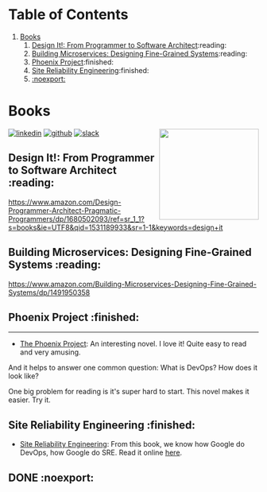 
# Table of Contents

1.  [Books](#orga9399ea)
    1.  [Design It!: From Programmer to Software Architect](#org94cbea1):reading:
    2.  [Building Microservices: Designing Fine-Grained Systems](#org1e6527e):reading:
    3.  [Phoenix Project](#org93925ea):finished:
    4.  [Site Reliability Engineering](#orgde74a0d):finished:
    5.  [:noexport:](#org5af61e0)



<a id="orga9399ea"></a>

# Books

<div class="HTML">
<a href="<https://www.linkedin.com/in/dennyzhang001>"><img src="https://www.dennyzhang.com/wp-content/uploads/sns/linkedin.png" alt="linkedin" /></a>
<a href="<https://github.com/DennyZhang>"><img src="https://www.dennyzhang.com/wp-content/uploads/sns/github.png" alt="github" /></a>
<a href="<https://www.dennyzhang.com/slack>" target="\_blank" rel="nofollow"><img src="http://slack.dennyzhang.com/badge.svg" alt="slack"/></a>
<a href="<https://github.com/DennyZhang?tab=followers>"><img align="right" width="200" height="183" src="https://www.dennyzhang.com/wp-content/uploads/denny/watermark/github.png" /></a>

</div>


<a id="org94cbea1"></a>

## Design It!: From Programmer to Software Architect     :reading:

<https://www.amazon.com/Design-Programmer-Architect-Pragmatic-Programmers/dp/1680502093/ref=sr_1_1?s=books&ie=UTF8&qid=1531189933&sr=1-1&keywords=design+it>


<a id="org1e6527e"></a>

## Building Microservices: Designing Fine-Grained Systems     :reading:

<https://www.amazon.com/Building-Microservices-Designing-Fine-Grained-Systems/dp/1491950358>


<a id="org93925ea"></a>

## Phoenix Project     :finished:

---

-   [The Phoenix Project](https://www.amazon.com/Phoenix-Project-DevOps-Helping-Business/dp/0988262509/ref=as_sl_pc_qf_sp_asin_til?tag=dennyzhang-20&linkCode=w00&linkId=71878608a6bfd8fe98ca2cc56a10031a&creativeASIN=0988262509): An interesting novel. I love it! Quite easy to read and very amusing.

And it helps to answer one common question: What is DevOps? How does it look like?

One big problem for reading is it's super hard to start. This novel makes it easier. Try it.


<a id="orgde74a0d"></a>

## Site Reliability Engineering     :finished:

-   [Site Reliability Engineering](https://www.amazon.com/Site-Reliability-Engineering-Production-Systems/dp/149192912X/ref=as_sl_pc_qf_sp_asin_til?tag=dennyzhang-20&linkCode=w00&linkId=2597588f2e45ec8d7582fd8e46108cc0&creativeASIN=149192912X): From this book, we know how Google do DevOps, how Google do SRE. Read it online [here](https://landing.google.com/sre/book/index.html).


<a id="org5af61e0"></a>

## DONE :noexport:

